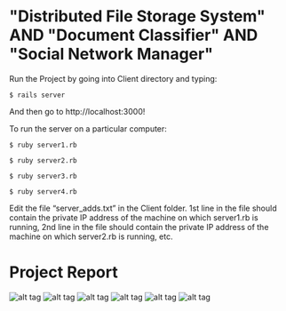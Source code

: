 # "Distributed File Storage System" AND "Document Classifier" AND "Social Network Manager"

Run the Project by going into Client directory and typing:
```
$ rails server
```
And then go to http://localhost:3000!

To run the server on a particular computer:
```
$ ruby server1.rb
```
```
$ ruby server2.rb
```
```
$ ruby server3.rb
```
```
$ ruby server4.rb
```

Edit the file “server_adds.txt” in the Client folder. 1st line in the file should contain the private IP address of the machine on which server1.rb is running, 2nd line in the file should contain the private IP address of the machine on which server2.rb is running, etc.


# Project Report 
![alt tag](images/distributed_cloud_storage_report-1.jpg)
![alt tag](images/distributed_cloud_storage_report-2.jpg)
![alt tag](images/distributed_cloud_storage_report-3.jpg)
![alt tag](images/distributed_cloud_storage_report-4.jpg)
![alt tag](images/distributed_cloud_storage_report-5.jpg)
![alt tag](images/distributed_cloud_storage_report-6.jpg)

